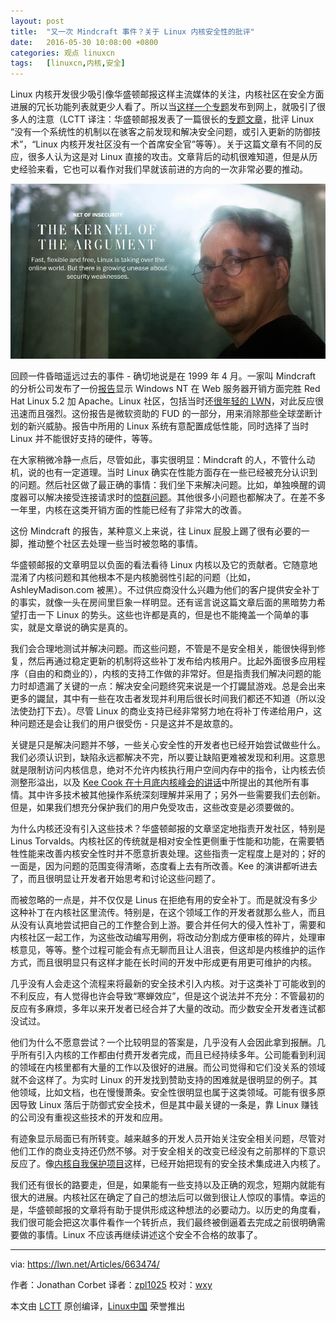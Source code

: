 ```yaml
---
layout: post
title:	"又一次 Mindcraft 事件？关于 Linux 内核安全性的批评"
date:	2016-05-30 10:08:00 +0800 
categories:	观点 linuxcn 
tags:	[linuxcn,内核,安全]
---
```



Linux 内核开发很少吸引像华盛顿邮报这样主流媒体的关注，内核社区在安全方面进展的冗长功能列表就更少人看了。所以当[这样一个专题](https://lwn.net/Articles/663338/)发布到网上，就吸引了很多人的注意（LCTT 译注：华盛顿邮报发表了一篇很长的[专题文章](http://www.washingtonpost.com/sf/business/2015/11/05/net-of-insecurity-the-kernel-of-the-argument/)，批评 Linux “没有一个系统性的机制以在骇客之前发现和解决安全问题，或引入更新的防御技术”，“Linux 内核开发社区没有一个首席安全官”等等）。关于这篇文章有不同的反应，很多人认为这是对 Linux 直接的攻击。文章背后的动机很难知道，但是从历史经验来看，它也可以看作对我们早就该前进的方向的一次非常必要的推动。


![](/Asserts/Images/album/201605/29/171217ic2rjg6g5i5xqjjy.jpg)


回顾一件昏暗遥远过去的事件 - 确切地说是在 1999 年 4 月。一家叫 Mindcraft 的分析公司发布了一份[报告](http://www.mindcraft.com/whitepapers/nts4rhlinux.html)显示 Windows NT 在 Web 服务器开销方面完胜 Red Hat Linux 5.2 加 Apache。Linux 社区，包括当时还[很年轻的 LWN](https://static.lwn.net/1999/features/MindCraft1.0.php3)，对此反应很迅速而且强烈。这份报告是微软资助的 FUD 的一部分，用来消除那些全球垄断计划的新兴威胁。报告中所用的 Linux 系统有意配置成低性能，同时选择了当时 Linux 并不能很好支持的硬件，等等。


在大家稍微冷静一点后，尽管如此，事实很明显：Mindcraft 的人，不管什么动机，说的也有一定道理。当时 Linux 确实在性能方面存在一些已经被充分认识到的问题。然后社区做了最正确的事情：我们坐下来解决问题。比如，单独唤醒的调度器可以解决接受连接请求时的[惊群问题](https://en.wikipedia.org/wiki/Thundering_herd_problem)。其他很多小问题也都解决了。在差不多一年里，内核在这类开销方面的性能已经有了非常大的改善。


这份 Mindcraft 的报告，某种意义上来说，往 Linux 屁股上踢了很有必要的一脚，推动整个社区去处理一些当时被忽略的事情。


华盛顿邮报的文章明显以负面的看法看待 Linux 内核以及它的贡献者。它随意地混淆了内核问题和其他根本不是内核脆弱性引起的问题（比如，AshleyMadison.com 被黑）。不过供应商没什么兴趣为他们的客户提供安全补丁的事实，就像一头在房间里巨象一样明显。还有谣言说这篇文章后面的黑暗势力希望打击一下 Linux 的势头。这些也许都是真的，但是也不能掩盖一个简单的事实，就是文章说的确实是真的。


我们会合理地测试并解决问题。而这些问题，不管是不是安全相关，能很快得到修复，然后再通过稳定更新的机制将这些补丁发布给内核用户。比起外面很多应用程序（自由的和商业的），内核的支持工作做的非常好。但是指责我们解决问题的能力时却遗漏了关键的一点：解决安全问题终究来说是一个打鼹鼠游戏。总是会出来更多的鼹鼠，其中有一些在攻击者发现并利用后很长时间我们都还不知道（所以没法使劲打下去）。尽管 Linux 的商业支持已经非常努力地在将补丁传递给用户，这种问题还是会让我们的用户很受伤 - 只是这并不是故意的。


关键是只是解决问题并不够，一些关心安全性的开发者也已经开始尝试做些什么。我们必须认识到，缺陷永远都解决不完，所以要让缺陷更难被发现和利用。这意思就是限制访问内核信息，绝对不允许内核执行用户空间内存中的指令，让内核去侦测整形溢出，以及 [Kee Cook 在十月底内核峰会的讲话](https://lwn.net/Articles/662219/)中所提出的其他所有事情。其中许多技术被其他操作系统深刻理解并采用了；另外一些需要我们去创新。但是，如果我们想充分保护我们的用户免受攻击，这些改变是必须要做的。


为什么内核还没有引入这些技术？华盛顿邮报的文章坚定地指责开发社区，特别是 Linus Torvalds。内核社区的传统就是相对安全性更侧重于性能和功能，在需要牺牲性能来改善内核安全性时并不愿意折衷处理。这些指责一定程度上是对的；好的一面是，因为问题的范围变得清晰，态度看上去有所改善。Kee 的演讲都听进去了，而且很明显让开发者开始思考和讨论这些问题了。


而被忽略的一点是，并不仅仅是 Linus 在拒绝有用的安全补丁。而是就没有多少这种补丁在内核社区里流传。特别是，在这个领域工作的开发者就那么些人，而且从没有认真地尝试把自己的工作整合到上游。要合并任何大的侵入性补丁，需要和内核社区一起工作，为这些改动编写用例，将改动分割成方便审核的碎片，处理审核意见，等等。整个过程可能会有点无聊而且让人沮丧，但这却是内核维护的运作方式，而且很明显只有这样才能在长时间的开发中形成更有用更可维护的内核。


几乎没有人会走这个流程来将最新的安全技术引入内核。对于这类补丁可能收到的不利反应，有人觉得也许会导致“寒蝉效应”，但是这个说法并不充分：不管最初的反应有多麻烦，多年以来开发者已经合并了大量的改动。而少数安全开发者连试都没试过。


他们为什么不愿意尝试？一个比较明显的答案是，几乎没有人会因此拿到报酬。几乎所有引入内核的工作都由付费开发者完成，而且已经持续多年。公司能看到利润的领域在内核里都有大量的工作以及很好的进展。而公司觉得和它们没关系的领域就不会这样了。为实时 Linux 的开发找到赞助支持的困难就是很明显的例子。其他领域，比如文档，也在慢慢萧条。安全性很明显也属于这类领域。可能有很多原因导致 Linux 落后于防御式安全技术，但是其中最关键的一条是，靠 Linux 赚钱的公司没有重视这些技术的开发和应用。


有迹象显示局面已有所转变。越来越多的开发人员开始关注安全相关问题，尽管对他们工作的商业支持还仍然不够。对于安全相关的改变已经没有之前那样的下意识反应了。像[内核自我保护项目](https://lwn.net/Articles/663361/)这样，已经开始把现有的安全技术集成进入内核了。


我们还有很长的路要走，但是，如果能有一些支持以及正确的观念，短期内就能有很大的进展。内核社区在确定了自己的想法后可以做到很让人惊叹的事情。幸运的是，华盛顿邮报的文章将有助于提供形成这种想法的必要动力。以历史的角度看，我们很可能会把这次事件看作一个转折点，我们最终被倒逼着去完成之前很明确需要做的事情。Linux 不应该再继续讲述这个安全不合格的故事了。




---


via: <https://lwn.net/Articles/663474/>


作者：Jonathan Corbet 译者：[zpl1025](https://github.com/zpl1025) 校对：[wxy](https://github.com/wxy)


本文由 [LCTT](https://github.com/LCTT/TranslateProject) 原创编译，[Linux中国](https://linux.cn/) 荣誉推出
